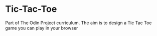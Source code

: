 # Tic-Tac-Toe
Part of The Odin Project curriculum. The aim is to design a Tic Tac Toe game you can play in your browser

